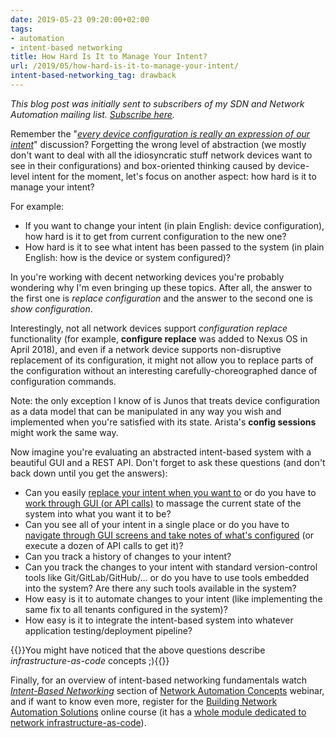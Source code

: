 ```yaml
---
date: 2019-05-23 09:20:00+02:00
tags:
- automation
- intent-based networking
title: How Hard Is It to Manage Your Intent?
url: /2019/05/how-hard-is-it-to-manage-your-intent/
intent-based-networking_tag: drawback
---
```

*This blog post was initially sent to subscribers of my SDN and Network Automation mailing list. *[*Subscribe here*](http://www.ipspace.net/Subscribe/Five_SDN_Tips)*.*

Remember the "[*every device configuration is really an expression of our intent*](/2018/06/what-is-intent-based-networking/)" discussion? Forgetting the wrong level of abstraction (we mostly don't want to deal with all the idiosyncratic stuff network devices want to see in their configurations) and box-oriented thinking caused by device-level intent for the moment, let's focus on another aspect: how hard is it to manage your intent?
<!--more-->
For example:

-   If you want to change your intent (in plain English: device configuration), how hard is it to get from current configuration to the new one?
-   How hard is it to see what intent has been passed to the system (in plain English: how is the device or system configured)?

In you're working with decent networking devices you're probably wondering why I'm even bringing up these topics. After all, the answer to the first one is *replace configuration* and the answer to the second one is *show configuration*.

Interestingly, not all network devices support *configuration replace* functionality (for example, **configure replace** was added to Nexus OS in April 2018), and even if a network device supports non-disruptive replacement of its configuration, it might not allow you to replace parts of the configuration without an interesting carefully-choreographed dance of configuration commands.

Note: the only exception I know of is Junos that treats device configuration as a data model that can be manipulated in any way you wish and implemented when you're satisfied with its state. Arista's **config sessions** might work the same way.

Now imagine you're evaluating an abstracted intent-based system with a beautiful GUI and a REST API. Don't forget to ask these questions (and don't back down until you get the answers):

-   Can you easily [replace your intent when you want to](/2018/04/dont-get-obsessed-with-rest-api/) or do you have to [work through GUI (or API calls)](/2018/05/layers-of-single-pane-of-glass/) to massage the current state of the system into what you want it to be?
-   Can you see all of your intent in a single place or do you have to [navigate through GUI screens and take notes of what's configured](/2018/06/automation-win-document-cisco-aci/) (or execute a dozen of API calls to get it)?
-   Can you track a history of changes to your intent?
-   Can you track the changes to your intent with standard version-control tools like Git/GitLab/GitHub/... or do you have to use tools embedded into the system? Are there any such tools available in the system?
-   How easy is it to automate changes to your intent (like implementing the same fix to all tenants configured in the system)?
-   How easy is it to integrate the intent-based system into whatever application testing/deployment pipeline?

{{<note info>}}You might have noticed that the above questions describe *infrastructure-as-code* concepts ;){{</note>}}

Finally, for an overview of intent-based networking fundamentals watch [*Intent-Based Networking*](https://my.ipspace.net/bin/list?id=AutConcepts#INTENT) section of [Network Automation Concepts](https://www.ipspace.net/Network_Automation_Concepts) webinar, and if want to know even more, register for the [Building Network Automation Solutions](http://www.ipspace.net/Building_Network_Automation_Solutions) online course (it has a [whole module dedicated to network infrastructure-as-code](https://my.ipspace.net/bin/list?id=NetAutSol&module=7)).
